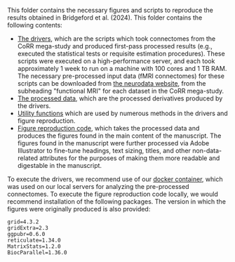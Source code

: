 This folder contains the necessary figures and scripts to reproduce the results obtained in Bridgeford et al. (2024). This folder contains the following contents:

- [The drivers](https://github.com/neurodata/causal_batch/tree/main/docs/batch_effects_paper/data_analysis_scripts), which are the scripts which took connectomes from the CoRR mega-study and produced first-pass processed results (e.g., executed the statistical tests or requisite estimation procedures). These scripts were executed on a high-performance server, and each took approximately 1 week to run on a machine with 100 cores and 1 TB RAM. The necessary pre-processed input data (fMRI connectomes) for these scripts can be downloaded from [the neurodata website](https://neurodata.io/mri/), from the subheading "functional MRI" for each dataset in the CoRR mega-study.
- [The processed data](https://github.com/neurodata/causal_batch/tree/main/docs/batch_effects_paper/data), which are the processed derivatives produced by the drivers.
- [Utility functions](https://github.com/neurodata/causal_batch/tree/main/docs/batch_effects_paper/utilities) which are used by numerous methods in the drivers and figure reproduction.
- [Figure reproduction code](https://github.com/neurodata/causal_batch/tree/main/docs/batch_effects_paper/Figure_reproduction), which takes the processed data and produces the figures found in the main content of the manuscript. The figures found in the manuscript were further processed via Adobe Illustrator to fine-tune headings, text sizing, titles, and other non-data-related attributes for the purposes of making them more readable and digestable in the manuscript.

To execute the drivers, we recommend use of our [docker container](https://hub.docker.com/r/neurodata/causal_batch), which was used on our local servers for analyzing the pre-processed connectomes. To execute the figure reproduction code locally, we would recommend installation of the following packages. The version in which the figures were originally produced is also provided:

```
grid=4.3.2
gridExtra=2.3
ggpubr=0.6.0
reticulate=1.34.0
MatrixStats=1.2.0
BiocParallel=1.36.0
```
